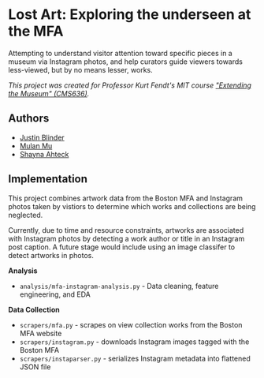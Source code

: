 # Lost Art: Exploring the underseen at the MFA

Attempting to understand visitor attention toward specific pieces in a museum via Instagram photos, and help curators guide viewers towards less-viewed, but by no means lesser, works.

_This project was created for Professor Kurt Fendt's MIT course ["Extending the Museum" (CMS636)](http://catalog.mit.edu/subjects/cms/)._
## Authors
- [Justin Blinder](https://www.github.com/jblinder)
- [Mulan Mu](https://github.com/Mulanmu)
- [Shayna Ahteck](https://github.com/asahteck)
## Implementation

This project combines artwork data from the Boston MFA and Instagram photos taken by vistiors to determine which works and collections are being neglected.

Currently, due to time and resource constraints, artworks are associated with Instagram photos by detecting a work author or title in an Instagram post caption. A future stage would include using an image classifer to detect artworks in photos.

**Analysis**
- `analysis/mfa-instagram-analysis.py` - Data cleaning, feature engineering, and EDA

**Data Collection**
- `scrapers/mfa.py` - scrapes on view collection works from the Boston MFA website
- `scrapers/instagram.py`  - downloads Instagram images tagged with the Boston MFA
- `scrapers/instaparser.py` - serializes Instagram metadata into flattened JSON file